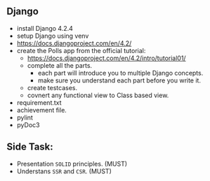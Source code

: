 Django 
--

* install Django 4.2.4
* setup Django using venv
* https://docs.djangoproject.com/en/4.2/
* create the Polls app from the official tutorial:
  * https://docs.djangoproject.com/en/4.2/intro/tutorial01/
  * complete all the parts.
    * each part will introduce you to multiple Django concepts.
    * make sure you understand each part before you write it.
  * create testcases.
  * covnert any functional view to Class based view.
* requirement.txt
* achievement file.
* pylint
* pyDoc3



Side Task:
--
  * Presentation `SOLID` principles. (MUST)
  * Understans `SSR` and `CSR`. (MUST)

